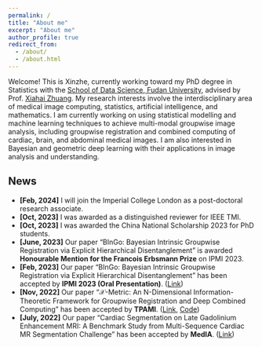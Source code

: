 ```yaml
---
permalink: /
title: "About me"
excerpt: "About me"
author_profile: true
redirect_from: 
  - /about/
  - /about.html
---
```


Welcome! This is Xinzhe, currently working toward my PhD degree in Statistics with the [School of Data Science, Fudan University](https://sds.fudan.edu.cn/), advised by Prof. [Xiahai Zhuang](https://zmiclab.github.io/zxh/). My research interests involve the interdisciplinary area of medical image computing, statistics, artificial intelligence, and mathematics. I am currently working on using statistical modelling and machine learning techniques to achieve multi-modal groupwise image analysis, including groupwise registration and combined computing of cardiac, brain, and abdominal medical images. I am also interested in Bayesian and geometric deep learning with their applications in image analysis and understanding.



## News

- **[Feb, 2024]** I will join the Imperial College London as a post-doctoral research associate.
- **[Oct, 2023]** I was awarded as a distinguished reviewer for IEEE TMI.
- **[Oct, 2023]** I was awarded the China National Scholarship 2023 for PhD students.
- **[June, 2023]** Our paper “BInGo: Bayesian Intrinsic Groupwise Registration via Explicit Hierarchical Disentanglement” is awarded **Honourable Mention for the Francois Erbsmann Prize** on IPMI 2023.
- **[Feb, 2023]** Our paper “BInGo: Bayesian Intrinsic Groupwise Registration via Explicit Hierarchical Disentanglement” has been accepted by **IPMI 2023 (Oral Presentation)**. ([Link](https://link.springer.com/chapter/10.1007/978-3-031-34048-2_25))
- **[Nov, 2022]** Our paper “$\mathcal{X}$-Metric: An N-Dimensional Information-Theoretic Framework for Groupwise Registration and Deep Combined Computing” has been accepted by **TPAMI**. ([Link](https://ieeexplore.ieee.org/abstract/document/9965747/), [Code](https://github.com/xzluo97/X-metric))
- **[July, 2022]** Our paper “Cardiac Segmentation on Late Gadolinium Enhancement MRI: A Benchmark Study from Multi-Sequence Cardiac MR Segmentation Challenge” has been accepted by **MedIA**. ([Link](https://www.sciencedirect.com/science/article/pii/S136184152200175X))

